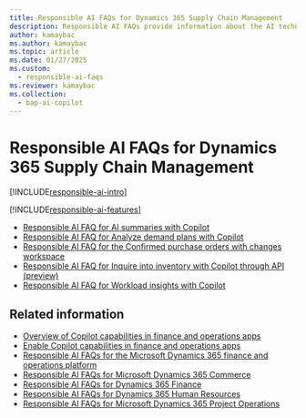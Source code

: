 ```yaml
---
title: Responsible AI FAQs for Dynamics 365 Supply Chain Management
description: Responsible AI FAQs provide information about the AI technology that's used in Microsoft Dynamics 365 Supply Chain Management.
author: kamaybac
ms.author: kamaybac
ms.topic: article
ms.date: 01/27/2025
ms.custom:
  - responsible-ai-faqs
ms.reviewer: kamaybac
ms.collection:
  - bap-ai-copilot
---
```


# Responsible AI FAQs for Dynamics 365 Supply Chain Management

[!INCLUDE[responsible-ai-intro](../includes/responsible-ai-intro.md)]

[!INCLUDE[responsible-ai-features](../includes/responsible-ai-features.md)]

- [Responsible AI FAQ for AI summaries with Copilot](faq-summaries.md)
- [Responsible AI FAQ for Analyze demand plans with Copilot](faq-demand-planning-copilot.md)
- [Responsible AI FAQ for the Confirmed purchase orders with changes workspace](faq-confirmed-po-changes.md)
- [Responsible AI FAQ for Inquire into inventory with Copilot through API (preview)](faq-inventory-query.md)
- [Responsible AI FAQ for Workload insights with Copilot](faq-wma-copilot.md)

## Related information

- [Overview of Copilot capabilities in finance and operations apps](/dynamics365/fin-ops-core/fin-ops/copilot/copilot-for-finance-operations)
- [Enable Copilot capabilities in finance and operations apps](/dynamics365/fin-ops-core/dev-itpro/copilot/enable-copilot)
- [Responsible AI FAQs for the Microsoft Dynamics 365 finance and operations platform](/dynamics365/fin-ops-core/dev-itpro/responsible-ai/responsible-ai-overview)
- [Responsible AI FAQs for Microsoft Dynamics 365 Commerce](/dynamics365/commerce/responsible-ai/responsible-ai-overview)
- [Responsible AI FAQs for Dynamics 365 Finance](/dynamics365/finance/transparency-note)
- [Responsible AI FAQs for Dynamics 365 Human Resources](/dynamics365/human-resources/transpar-note-hr)
- [Responsible AI FAQs for Microsoft Dynamics 365 Project Operations](/dynamics365/project-operations/responsible-ai/responsible-ai-overview)

